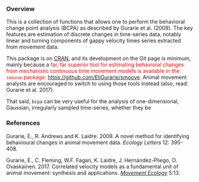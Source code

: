 ### Overview

This is a collection of functions that allows one to perform the behavioral change point analysis (BCPA) as described by Gurarie et al. (2009). The key features are estimation of discrete changes in time-series data, notably linear and turning components of gappy velocity times series extracted from movement data.

This package is on [CRAN](https://cran.r-project.org/web/packages/bcpa/index.html), and its development on the Git page is minimum, mainly because a <font color = "red"> far, far superior tool for estimating behavioral changes from mechanistic continuous time movement models is available in the `smoove` package: https://github.com/EliGurarie/smoove. </font>  Animal movement analysts are encouraged to switch to using those tools instead (also, read: Gurarie et al. 2017).

That said, `bcpa` can be very useful for the analysis of one-dimensional, Gaussian, irregularly sampled time-series, whether they be  


### References

Gurarie, E., R. Andrews and K. Laidre. 2009. A novel method for identifying behavioural changes in animal movement data. *Ecology Letters* 12: 395-408.

Gurarie, E., C. Fleming, W.F. Fagan, K. Laidre, J. Hernández-Pliego, O. Ovaskainen. 2017. Correlated velocity models as a fundamental unit of animal movement: synthesis and applications. [*Movement Ecology*](https://movementecologyjournal.biomedcentral.com/articles/10.1186/s40462-017-0103-3) 5:13. 